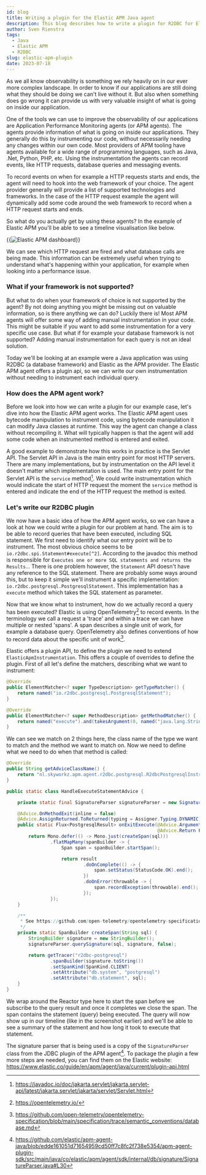 ```yaml
---
id: blog
title: Writing a plugin for the Elastic APM Java agent
description: This blog describes how to write a plugin for R2DBC for Elastic APM Java agent.
author: Sven Rienstra
tags:
  - Java
  - Elastic APM
  - R2DBC
slug: elastic-apm-plugin
date: 2023-07-18
---
```


As we all know observability is something we rely heavily on in our ever more complex landscape. In order to know if our applications are still doing what they should be doing we can't live without it. But also when something does go wrong it can provide us with very valuable insight of what is going on inside our application.

One of the tools we can use to improve the observability of our applications are Application Performance Monitoring agents (or APM agents). The agents provide information of what is going on inside our applications. They generally do this by instrumenting our code, without necessarily needing any changes within our own code. Most providers of APM tooling have agents available for a wide range of programming languages, such as Java, .Net, Python, PHP, etc. Using the instrumentation the agents can record events, like HTTP requests, database queries and messaging events.

To record events on when for example a HTTP requests starts and ends, the agent will need to hook into the web framework of your choice. The agent provider generally will provide a list of supported technologies and frameworks. In the case of the HTTP request example the agent will dynamically add some code around the web framework to record when a HTTP request starts and ends.

So what do you actually get by using these agents? In the example of Elastic APM you'll be able to see a timeline visualisation like below.

{{<img src="/img/blog/apm-distributed-tracing.png" class="img-fluid" title="Elastic APM dashboard" >}}

We can see which HTTP request are fired and what database calls are being made. This information can be extremely useful when trying to understand what's happening within your application, for example when looking into a performance issue.

### What if your framework is not supported?

But what to do when your framework of choice is not supported by the agent? By not doing anything you might be missing out on valuable information, so is there anything we can do? Luckily there is! Most APM agents will offer some way of adding manual instrumentation in your code. This might be suitable if you want to add some instrumentation for a very specific use case. But what if for example your database framework is not supported? Adding manual instrumentation for each query is not an ideal solution.

Today we'll be looking at an example were a Java application was using R2DBC (a database framework) and Elastic as the APM provider. The Elastic APM agent offers a plugin api, so we can write our own instrumentation without needing to instrument each individual query.

### How does the APM agent work?

Before we look into how we can write a plugin for our example case, let's dive into how the Elastic APM agent works. The Elastic APM agent uses bytecode manipulation to instrument code, using bytecode manipulation it can modify Java classes at runtime. This way the agent can change a class without recompiling it. What will typically happen is that the agent will add some code when an instrumented method is entered and exited.

A good example to demonstrate how this works in practice is the Servlet API. The Servlet API in Java is the main entry point for most HTTP servers. There are many implementations, but by instrumentation on the API level it doesn't matter which implementation is used. The main entry point for the Servlet API is the `service` method[^1]. We could write instrumentation which would indicate the start of HTTP request the moment the `service` method is entered and indicate the end of the HTTP request the method is exited.

### Let's write our R2DBC plugin

We now have a basic idea of how the APM agent works, so we can have a look at how we could write a plugin for our problem at hand. The aim is to be able to record queries that have been executed, including SQL statement. We first need to identify what our entry point will be to instrument. The most obvious choice seems to be `io.r2dbc.spi.Statement#execute[^2]`. According to the javadoc this method is responsible for `Executes one or more SQL statements and returns the Results.`. There is one problem however, the `Statement` API doesn't have any reference to the SQL statement. There are probably some ways around this, but to keep it simple we'll instrument a specific implementation: `io.r2dbc.postgresql.PostgresqlStatement`. This implementation has a `execute` method which takes the SQL statement as parameter.

Now that we know what to instrument, how do we actually record a query has been executed? Elastic is using OpenTelemetry[^3] to record events. In the terminology we call a request a 'trace' and within a trace we can have multiple or nested 'spans'. A span describes a single unit of work, for example a database query. OpenTelemetry also defines conventions of how to record data about the specific unit of work[^4].

Elastic offers a plugin API, to define the plugin we need to extend `ElasticApmInstrumentation`. This offers a couple of overrides to define the plugin. First of all let's define the matchers, describing what we want to instrument:

```java
@Override
public ElementMatcher<? super TypeDescription> getTypeMatcher() {
    return named("io.r2dbc.postgresql.PostgresqlStatement");
}

@Override
public ElementMatcher<? super MethodDescription> getMethodMatcher() {
    return named("execute").and(takesArgument(0, named("java.lang.String")));
}
```

We can see we match on 2 things here, the class name of the type we want to match and the method we want to match on. Now we need to define what we need to do when that method is called:

```java
@Override
public String getAdviceClassName() {
    return "nl.skyworkz.apm.agent.r2dbc.postgresql.R2dbcPostgresqlInstrumentation$HandleExecuteStatementAdvice";
}

public static class HandleExecuteStatementAdvice {

    private static final SignatureParser signatureParser = new SignatureParser();

    @Advice.OnMethodExit(inline = false)
    @Advice.AssignReturned.ToReturned(typing = Assigner.Typing.DYNAMIC)
    public static Flux<PostgresqlResult> onExitExecute(@Advice.Argument(0) String sql,
                                                       @Advice.Return Flux<io.r2dbc.postgresql.api.PostgresqlResult> result) {
        return Mono.defer(() -> Mono.just(createSpan(sql)))
                .flatMapMany(spanBuilder -> {
                    Span span = spanBuilder.startSpan();

                    return result
                            .doOnComplete(() -> {
                                span.setStatus(StatusCode.OK).end();
                            })
                            .doOnError(throwable -> {
                                span.recordException(throwable).end();
                            });
                });
    }

    /**
     * See https://github.com/open-telemetry/opentelemetry-specification/blob/main/specification/trace/semantic_conventions/database.md
     */
    private static SpanBuilder createSpan(String sql) {
        StringBuilder signature = new StringBuilder();
        signatureParser.querySignature(sql, signature, false);

        return getTracer("r2dbc-postgresql")
                .spanBuilder(signature.toString())
                .setSpanKind(SpanKind.CLIENT)
                .setAttribute("db.system", "postgresql")
                .setAttribute("db.statement", sql);
    }
}
```

We wrap around the Reactor type here to start the span before we subscribe to the query result and once it completes we close the span. The span contains the statement (query) being executed. The query will now show up in our timeline (like in the screenshot earlier) and we'll be able to see a summary of the statement and how long it took to execute that statement.

The signature parser that is being used is a copy of the `SignatureParser` class from the JDBC plugin of the APM agent[^5]. To package the plugin a few more steps are needed, you can find them on the Elastic website: https://www.elastic.co/guide/en/apm/agent/java/current/plugin-api.html


[^1]: https://javadoc.io/doc/jakarta.servlet/jakarta.servlet-api/latest/jakarta.servlet/jakarta/servlet/Servlet.html
[^2]: https://javadoc.io/static/io.r2dbc/r2dbc-spi/1.0.0.RELEASE/io/r2dbc/spi/Statement.html#execute--
[^3]: https://opentelemetry.io/
[^4]: https://github.com/open-telemetry/opentelemetry-specification/blob/main/specification/trace/semantic_conventions/database.md
[^5]: https://github.com/elastic/apm-agent-java/blob/edde161051d71654959cd50ff7c8fc2f738e5354/apm-agent-plugin-sdk/src/main/java/co/elastic/apm/agent/sdk/internal/db/signature/SignatureParser.java#L30
